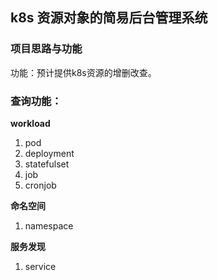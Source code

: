 ## k8s 资源对象的简易后台管理系统
### 项目思路与功能
功能：预计提供k8s资源的增删改查。

### 查询功能：
**workload**
1. pod
2. deployment
3. statefulset
4. job
5. cronjob

**命名空间**
1. namespace

**服务发现**
1. service
